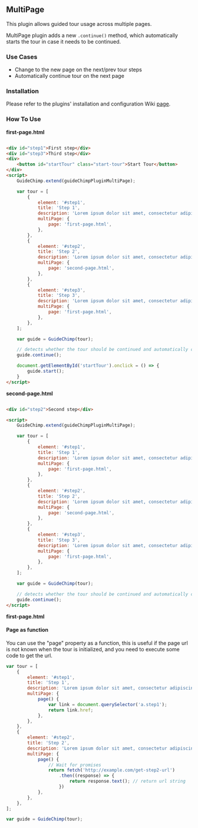 ## MultiPage

This plugin allows guided tour usage across multiple pages.

MultiPage plugin adds a new `.continue()` method, which automatically starts the tour in case it needs to be continued.

### Use Cases

- Change to the new page on the next/prev tour steps
- Automatically continue tour on the next page

### Installation

Please refer to the plugins' installation and configuration
Wiki [page](https://github.com/Labs64/GuideChimp/wiki/Configure#plugins).

### How To Use

**first-page.html**

```html

<div id="step1">First step</div>
<div id="step3">Third step</div>
<div>
    <button id="startTour" class="start-tour">Start Tour</button>
</div>
<script>
    GuideChimp.extend(guideChimpPluginMultiPage);

    var tour = [
        {
            element: '#step1',
            title: 'Step 1',
            description: 'Lorem ipsum dolor sit amet, consectetur adipiscing elit.',
            multiPage: {
                page: 'first-page.html',
            },
        },
        {
            element: '#step2',
            title: 'Step 2',
            description: 'Lorem ipsum dolor sit amet, consectetur adipiscing elit.',
            multiPage: {
                page: 'second-page.html',
            },
        },
        {
            element: '#step3',
            title: 'Step 3',
            description: 'Lorem ipsum dolor sit amet, consectetur adipiscing elit.',
            multiPage: {
                page: 'first-page.html',
            },
        },
    ];

    var guide = GuideChimp(tour);

    // detects whether the tour should be continued and automatically continues the tour on the right step
    guide.continue();

    document.getElementById('startTour').onclick = () => {
        guide.start();
    }
</script>
```

**second-page.html**

```html

<div id="step2">Second step</div>

<script>
    GuideChimp.extend(guideChimpPluginMultiPage);

    var tour = [
        {
            element: '#step1',
            title: 'Step 1',
            description: 'Lorem ipsum dolor sit amet, consectetur adipiscing elit.',
            multiPage: {
                page: 'first-page.html',
            },
        },
        {
            element: '#step2',
            title: 'Step 2',
            description: 'Lorem ipsum dolor sit amet, consectetur adipiscing elit.',
            multiPage: {
                page: 'second-page.html',
            },
        },
        {
            element: '#step3',
            title: 'Step 3',
            description: 'Lorem ipsum dolor sit amet, consectetur adipiscing elit.',
            multiPage: {
                page: 'first-page.html',
            },
        },
    ];

    var guide = GuideChimp(tour);

    // detects whether the tour should be continued and automatically continues the tour on the right step
    guide.continue();
</script>
```

**first-page.html**

#### Page as function

You can use the "page" property as a function, this is useful if the page url is not known when the tour is initialized,
and you need to execute some code to get the url.

```javascript
var tour = [
    {
        element: '#step1',
        title: 'Step 1',
        description: 'Lorem ipsum dolor sit amet, consectetur adipiscing elit.',
        multiPage: {
            page() {
                var link = document.querySelector('a.step1');
                return link.href;
            },
        },
    },
    {
        element: '#step2',
        title: 'Step 2',
        description: 'Lorem ipsum dolor sit amet, consectetur adipiscing elit.',
        multiPage: {
            page() {
                // Wait for promises
                return fetch('http://example.com/get-step2-url')
                    .then((response) => {
                        return response.text(); // return url string
                    })
            },
        },
    },
];

var guide = GuideChimp(tour);
```